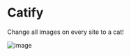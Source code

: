 # Catify
Change all images on every site to a cat!

![image](https://github.com/greenteaisgreat/Catify/assets/49956464/f06c7a23-c8bc-4636-813a-c59fcb7a163f)
